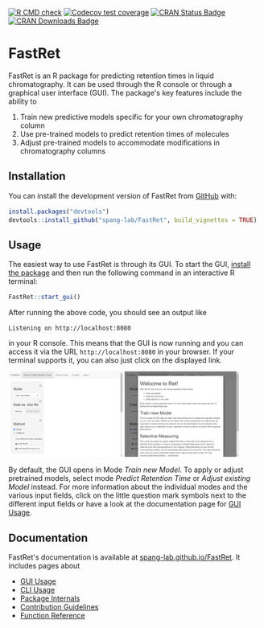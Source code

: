 <!-- badges: start -->
[![R CMD check](https://github.com/spang-lab/FastRet/workflows/r-cmd-check/badge.svg)](https://github.com/spang-lab/FastRet/actions)
[![Codecov test coverage](https://codecov.io/gh/spang-lab/FastRet/branch/main/graph/badge.svg)](https://app.codecov.io/gh/spang-lab/FastRet?branch=main)
[![CRAN Status Badge](https://www.r-pkg.org/badges/version/FastRet)](https://cran.r-project.org/package=FastRet)
[![CRAN Downloads Badge](https://cranlogs.r-pkg.org/badges/grand-total/FastRet)](https://cranlogs.r-pkg.org/badges/grand-total/FastRet)
<!-- badges: end -->

# FastRet

FastRet is an R package for predicting retention times in liquid chromatography. It can be used through the R console or through a graphical user interface (GUI). The package's key features include the ability to

1. Train new predictive models specific for your own chromatography column
2. Use pre-trained models to predict retention times of molecules
3. Adjust pre-trained models to accommodate modifications in chromatography columns

## Installation

You can install the development version of FastRet from [GitHub](https://github.com/) with:

```R
install.packages("devtools")
devtools::install_github("spang-lab/FastRet", build_vignettes = TRUE)
```

## Usage

The easiest way to use FastRet is through its GUI. To start the GUI, [install the package](#installation) and then run the following command in an interactive R terminal:

```R
FastRet::start_gui()
```

After running the above code, you should see an output like

```
Listening on http://localhost:8080
```

in your R console. This means that the GUI is now running and you can access it via the URL `http://localhost:8080` in your browser. If your terminal supports it, you can also just click on the displayed link.

<div style="display: inline-block;">
<img src="https://raw.githubusercontent.com/spang-lab/FastRet/main/vignettes/GUI-Usage/start-page.png" alt="start-page.png" width="45%">
<img src="https://raw.githubusercontent.com/spang-lab/FastRet/main/vignettes/GUI-Usage/mode-help.png" alt="mode-help.png" width="45%">
</div>

By default, the GUI opens in Mode *Train new Model*. To apply or adjust pretrained models, select mode *Predict Retention Time* or *Adjust existing Model* instead. For more information about the individual modes and the various input fields, click on the little question mark symbols next to the different input fields or have a look at the documentation page for [GUI Usage](https://spang-lab.github.io/FastRet/articles/GUI-Usage.html).

## Documentation

FastRet's documentation is available at [spang-lab.github.io/FastRet](https://spang-lab.github.io/FastRet/). It includes pages about

- [GUI Usage](https://spang-lab.github.io/FastRet/articles/GUI-Usage.html)
- [CLI Usage](https://spang-lab.github.io/FastRet/articles/CLI-Usage.html)
- [Package Internals](https://spang-lab.github.io/FastRet/articles/Package-Internals.html)
- [Contribution Guidelines](https://spang-lab.github.io/FastRet/articles/Contributing.html)
- [Function Reference](https://spang-lab.github.io/FastRet/reference/index.html)
